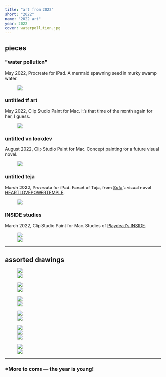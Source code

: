 ```yaml
---
title: "art from 2022"
short: "2022"
name: "2022 art"
year: 2022
cover: waterpollution.jpg
---
```


<h2 id="pieces" style="margin-bottom:0.5em">pieces</h2>

### "water pollution"

May 2022, Procreate for iPad. A mermaid spawning seed in murky swamp water.

<figure>
  <img src="{{ site.baseurl }}/assets/art/2022/waterpollution.jpg">
</figure>

### untitled tf art

May 2022, Clip Studio Paint for Mac. It’s that time of the month again for her, I guess.

<figure>
  <img src="{{ site.baseurl }}/assets/art/2022/tf.jpg">
</figure>

### untitled vn lookdev

August 2022, Clip Studio Paint for Mac. Concept painting for a future visual novel.

<figure>
  <img src="{{ site.baseurl }}/assets/art/2022/pylons.jpg">
</figure>

### untitled teja

March 2022, Procreate for iPad. Fanart of Teja, from <a href="http://yogurt200.com">Sofa</a>'s visual novel <a href="https://yogurt200.itch.io/heartlovepowertemple">HEARTLOVEPOWERTEMPLE</a>.

<figure>
  <img src="{{ site.baseurl }}/assets/art/2022/teja.jpg">
</figure>

### INSIDE studies

March 2022, Clip Studio Paint for Mac. Studies of <a href="https://playdead.com/games/inside/">Playdead's INSIDE</a>.

<figure>
  <div class="img2f">
    <div style="flex:1.3796610169;">
      <img src="{{ site.baseurl }}/assets/art/2022/insidestudy1.jpg">
    </div>
    <div style="flex:1.6008298755;">
      <img src="{{ site.baseurl }}/assets/art/2022/insidestudy2.jpg">
    </div>
  </div>
</figure>

* * *

<h2 id="assorted-drawings" style="margin-bottom:0.5em">assorted drawings</h2>

<figure>
  <div class="img2f">
    <div style="flex:0.6876971609;">
      <img src="{{ site.baseurl }}/assets/art/2022/yiyigun.jpg">
    </div>
    <div style="flex:0.9028831563;">
      <img src="{{ site.baseurl }}/assets/art/2022/yiyidetail.jpg">
    </div>
  </div>
</figure>

<figure>
  <div class="img2f">
    <div style="flex:0.4307432432;">
      <img src="{{ site.baseurl }}/assets/art/2022/siblings.jpg">
    </div>
    <div style="flex:1.2243313201;">
      <img src="{{ site.baseurl }}/assets/art/2022/varyas.jpg">
    </div>
  </div>
</figure>

<figure>
  <div class="img2f">
    <div style="flex:0.5058236273;">
      <img src="{{ site.baseurl }}/assets/art/2022/yumicozy.jpg">
    </div>
    <div style="flex:0.6167567568;">
      <img src="{{ site.baseurl }}/assets/art/2022/yumihostage.jpg">
    </div>
  </div>
</figure>

<figure>
  <div class="img2f">
    <div style="flex:0.3921244209;">
      <img src="{{ site.baseurl }}/assets/art/2022/chillwafa.jpg">
    </div>
    <div style="flex:0.5910949568;">
      <img src="{{ site.baseurl }}/assets/art/2022/cutienezu.jpg">
    </div>
  </div>
</figure>

<figure>
  <div class="img2f">
    <div style="flex:0.3962485346;">
      <img src="{{ site.baseurl }}/assets/art/2022/yiyi-side.jpg">
    </div>
    <div style="flex:0.3846408474;">
      <img src="{{ site.baseurl }}/assets/art/2022/yumi-legs.jpg">
    </div>
    <div style="flex:0.8725671918;">
      <img src="{{ site.baseurl }}/assets/art/2022/varyas2.jpg">
    </div>
  </div>
</figure>

<figure>
  <div class="img2f">
    <div style="flex:0.7198529412;">
      <img src="{{ site.baseurl }}/assets/art/2022/dex.jpg">
    </div>
    <div style="flex:0.5591743119;">
      <img src="{{ site.baseurl }}/assets/art/2022/selfie.jpg">
    </div>
  </div>
</figure>

* * *

### *More to come — the year is young!